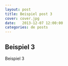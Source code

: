```yaml
---
layout: post
title: Beispiel post 3
cover: cover.jpg
date:   2013-12-07 12:00:00
categories: de posts
---
```


## Beispiel 3

Beispiel 3
